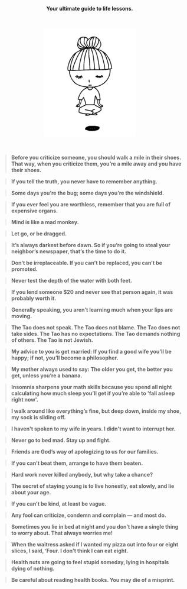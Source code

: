 <p align="center">
  <b>Your ultimate guide to life lessons.</b>
</p>
<br />
<p align="center">
  <a href="https://github.com/mgks/zen"><img width="250" src="https://raw.githubusercontent.com/mgks/mgks/main/res/zen.gif" ref="Zen by QTQR8R - http://www.ivyiby.com/zen"></a>
</p>

<br /><b>

> <span title="Jack Handy">Before you criticize someone, you should walk a mile in their shoes. That way, when you criticize them, you’re a mile away and you have their shoes.</span>

> <span title="Mark Twain">If you tell the truth, you never have to remember anything.</span>

> <span title="Steven Tyler">Some days you’re the bug; some days you’re the windshield.</span>

> If you ever feel you are worthless, remember that you are full of expensive organs.

> Mind is like a mad monkey.

> Let go, or be dragged.

> It’s always darkest before dawn. So if you’re going to steal your neighbor’s newspaper, that’s the time to do it.

> Don’t be irreplaceable. If you can’t be replaced, you can’t be promoted.

> Never test the depth of the water with both feet.

> If you lend someone $20 and never see that person again, it was probably worth it.

> Generally speaking, you aren’t learning much when your lips are moving.

> The Tao does not speak. The Tao does not blame. The Tao does not take sides. The Tao has no expectations. The Tao demands nothing of others. The Tao is not Jewish.

> <span title="Socrates">My advice to you is get married: If you find a good wife you’ll be happy; if not, you’ll become a philosopher.</span>

> <span title="Rose (Betty White), 'The Golden Girls'">My mother always used to say: The older you get, the better you get, unless you’re a banana.</span>

> Insomnia sharpens your math skills because you spend all night calculating how much sleep you’ll get if you’re able to 'fall asleep right now'.

> I walk around like everything’s fine, but deep down, inside my shoe, my sock is sliding off.

> <span title="Rodney Dangerfield">I haven't spoken to my wife in years. I didn't want to interrupt her.</span>

> <span title="Phyllis Diller">Never go to bed mad. Stay up and fight.</span>

> Friends are God’s way of apologizing to us for our families.

> <span title="George Carlin">If you can’t beat them, arrange to have them beaten.</span>

> <span title="Edgar Bergen">Hard work never killed anybody, but why take a chance?</span>
  
> <span title="Lucille Ball">The secret of staying young is to live honestly, eat slowly, and lie about your age.</span>

> <span title="Judith Martin">If you can’t be kind, at least be vague.</span>

> <span title="Dale Carnegie">Any fool can criticize, condemn and complain — and most do.</span>

> <span title="Charlie Brown">Sometimes you lie in bed at night and you don’t have a single thing to worry about. That always worries me!</span>

> <span title="Yogi Berra">When the waitress asked if I wanted my pizza cut into four or eight slices, I said, ‘Four. I don’t think I can eat eight.</span>

> <span title="Redd Fox">Health nuts are going to feel stupid someday, lying in hospitals dying of nothing.</span>

> <span title="Mark Twain">Be careful about reading health books. You may die of a misprint.</span>

</b>
